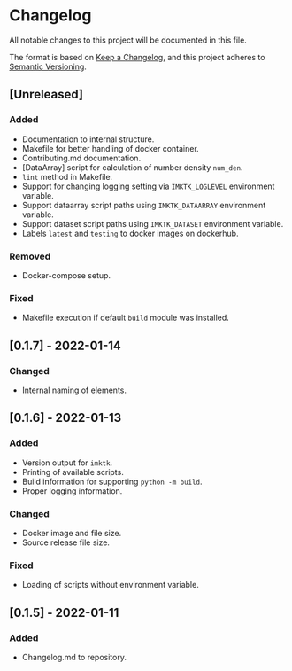 # Changelog
All notable changes to this project will be documented in this file.

The format is based on [Keep a Changelog](https://keepachangelog.com/en/1.0.0/),
and this project adheres to [Semantic Versioning](https://semver.org/spec/v2.0.0.html).

## [Unreleased]
### Added
- Documentation to internal structure.
- Makefile for better handling of docker container.
- Contributing.md documentation.
- [DataArray] script for calculation of number density `num_den`.
- `lint` method in Makefile.
- Support for changing logging setting via `IMKTK_LOGLEVEL` environment variable.
- Support dataarray script paths using `IMKTK_DATAARRAY` environment variable.
- Support dataset script paths using `IMKTK_DATASET` environment variable.
- Labels `latest` and `testing` to docker images on dockerhub.
### Removed
- Docker-compose setup.
### Fixed
- Makefile execution if default `build` module was installed.

## [0.1.7] - 2022-01-14
### Changed
- Internal naming of elements.

## [0.1.6] - 2022-01-13
### Added
- Version output for `imktk`.
- Printing of available scripts.
- Build information for supporting `python -m build`.
- Proper logging information.
### Changed
- Docker image and file size.
- Source release file size.
### Fixed
- Loading of scripts without environment variable.

## [0.1.5] - 2022-01-11
### Added
- Changelog.md to repository.
